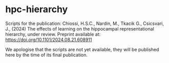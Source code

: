 # hpc-hierarchy
Scripts for the publication:
Chiossi, H.S.C., Nardin, M., Tkacik G., Csicsvari, J., (2024) The effects of learning on the hippocampal representational hierarchy, under review. Preprint available at: https://doi.org/10.1101/2024.08.21.608911 

We apologise that the scripts are not yet available, they will be published here by the time of its final publication.

